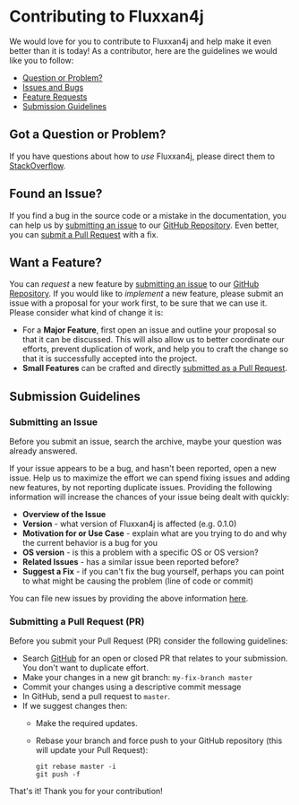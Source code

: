 # Contributing to Fluxxan4j

We would love for you to contribute to Fluxxan4j and help make it even better than it is
today! As a contributor, here are the guidelines we would like you to follow:

 - [Question or Problem?](#question)
 - [Issues and Bugs](#issue)
 - [Feature Requests](#feature)
 - [Submission Guidelines](#submit)


## <a name="question"></a> Got a Question or Problem?

If you have questions about how to *use* Fluxxan4j, please direct them to [StackOverflow][stackoverflow].

## <a name="issue"></a> Found an Issue?
If you find a bug in the source code or a mistake in the documentation, you can help us by
[submitting an issue](#submit-issue) to our [GitHub Repository][github]. Even better, you can [submit a Pull Request](#submit-pr) with a fix.

## <a name="feature"></a> Want a Feature?
You can *request* a new feature by [submitting an issue](#submit-issue) to our [GitHub
Repository][github]. If you would like to *implement* a new feature, please submit an issue with
a proposal for your work first, to be sure that we can use it. 
Please consider what kind of change it is:

* For a **Major Feature**, first open an issue and outline your proposal so that it can be
discussed. This will also allow us to better coordinate our efforts, prevent duplication of work, and help you to craft the change so that it is successfully accepted into the project.
* **Small Features** can be crafted and directly [submitted as a Pull Request](#submit-pr).

## <a name="submit"></a> Submission Guidelines

### <a name="submit-issue"></a> Submitting an Issue
Before you submit an issue, search the archive, maybe your question was already answered.

If your issue appears to be a bug, and hasn't been reported, open a new issue.
Help us to maximize the effort we can spend fixing issues and adding new
features, by not reporting duplicate issues.  Providing the following information will increase the chances of your issue being dealt with quickly:

* **Overview of the Issue**
* **Version** - what version of Fluxxan4j is affected (e.g. 0.1.0)
* **Motivation for or Use Case** - explain what are you trying to do and why the current behavior is a bug for you
* **OS version** - is this a problem with a specific OS or OS version?
* **Related Issues** - has a similar issue been reported before?
* **Suggest a Fix** - if you can't fix the bug yourself, perhaps you can point to what might be causing the problem (line of code or commit)

You can file new issues by providing the above information [here](https://github.com/frostymarvelous/Fluxxan4j/issues/new).


### <a name="submit-pr"></a> Submitting a Pull Request (PR)
Before you submit your Pull Request (PR) consider the following guidelines:

* Search [GitHub](https://github.com/frostymarvelous/Fluxxan4j/pulls) for an open or closed PR that relates to your submission. You don't want to duplicate effort.
* Make your changes in a new git branch: `my-fix-branch master`
* Commit your changes using a descriptive commit message
* In GitHub, send a pull request to `master`.
* If we suggest changes then:
  * Make the required updates.
  * Rebase your branch and force push to your GitHub repository (this will update your Pull Request):

    ```shell
    git rebase master -i
    git push -f
    ```

That's it! Thank you for your contribution!

[github]: https://github.com/frostymarvelous/Fluxxan4j
[stackoverflow]: http://stackoverflow.com/questions/tagged/fluxxan